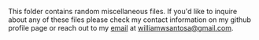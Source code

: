 This folder contains random miscellaneous files. If you'd like to inquire about any of these files please check my contact information on my github profile page or reach out to my [email](mailto:williamwsantosa@gmail.com) at williamwsantosa@gmail.com.